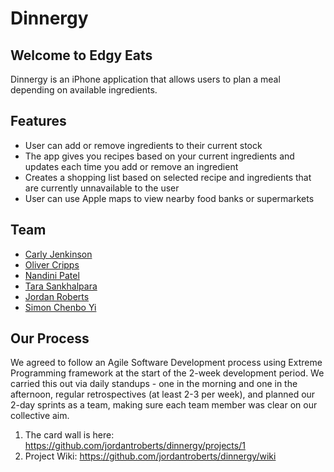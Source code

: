 # Dinnergy

## Welcome to Edgy Eats

Dinnergy is an iPhone application that allows users to plan a meal depending on available ingredients.

## Features
* User can add or remove ingredients to their current stock
* The app gives you recipes based on your current ingredients and updates each time you add or remove an ingredient
* Creates a shopping list based on selected recipe and ingredients that are currently unnavailable to the user
* User can use Apple maps to view nearby food banks or supermarkets

## Team
* [Carly Jenkinson](https://github.com/CarlyJ88)
* [Oliver Cripps](https://github.com/ocripps24)
* [Nandini Patel](https://github.com/Nandini0206)
* [Tara Sankhalpara](https://github.com/tsankhalpara)
* [Jordan Roberts](https://github.com/jordantroberts)
* [Simon Chenbo Yi](https://github.com/SimonChenboYi)

## Our Process

We agreed to follow an Agile Software Development process using Extreme Programming framework at the start of the 2-week development period. We carried this out via daily standups - one in the morning and one in the afternoon, regular retrospectives (at least 2-3 per week), and planned our 2-day sprints as a team, making sure each team member was clear on our collective aim.

1. The card wall is here: https://github.com/jordantroberts/dinnergy/projects/1
2. Project Wiki: https://github.com/jordantroberts/dinnergy/wiki

